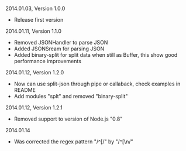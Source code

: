2014.01.03, Version 1.0.0

* Release first version

2014.01.11, Version 1.1.0

* Removed JSONHandler to parse JSON
* Added JSONSream for parsing JSON
* Added binary-split for split data when still as Buffer, this show good performance improvements


2014.01.12, Version 1.2.0

* Now can use split-json through pipe or callaback, check examples in README
* Add modules "splt" and removed "binary-split"

2014.01.12, Version 1.2.1

* Removed support to version of Node.js "0.8"


2014.01.14

* Was corrected the regex pattern "/^\[/" by "/^\[\n/"